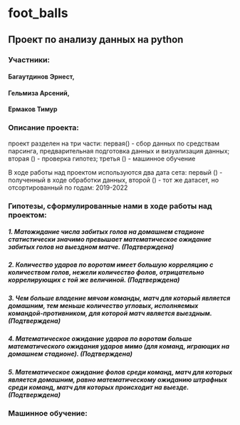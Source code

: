 # foot_balls
## Проект по анализу данных на python
### Участники: 
#### Багаутдинов Эрнест, 
#### Гельмиза Арсений, 
#### Ермаков Тимур

### Описание проекта:
проект разделен на три части: первая() - сбор данных по средствам парсинга, предварительная подготовка данных и визуализация данных; вторая () - проверка гипотез; третья () - машинное обучение

В ходе работы над проектом используются два дата сета: первый () - полученный в ходе обработки данных, второй () - тот же датасет, но отсортированный по годам: 2019-2022 

### Гипотезы, сформулированные нами в ходе работы над проектом:
##### 1. Матожидание числа забитых голов на домашнем стадионе статистически значимо превышает математическое ожидание забитых голов на выездном матче. (Подтверждена)
##### 2. Количество ударов по воротам имеет большую корреляцию с количеством голов, нежели количество фолов, отрицательно коррелирующих с той же величиной. (Подтверждена)
##### 3. Чем больше владение мячом команды, матч для который является домашним, тем меньше количество угловых, исполняемых командой-противником, для которой матч является выездным. (Подтверждена)
##### 4. Математическое ожидание ударов по воротам больше математического ожидания ударов мимо (для команд, играющих на домашнем стадионе). (Подтверждена)
##### 5. Математическое ожидание фолов среди команд, матч для которых является домашним, равно  математическому ожиданию штрафных среди команд, матч для которых происходит на выезде. (Подтверждена)

### Машинное обучение:
